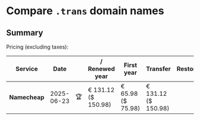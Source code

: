 # Compare `.trans` domain names

## Summary

Pricing (excluding taxes):

| Service | Date |  | / Renewed year | First year | Transfer | Restoration |
|--|--|--|--|--|--|--|
| **Namecheap** | 2025-06-23 | 🏆 | € 131.12<br>($ 150.98) | € 65.98<br>($ 75.98) | € 131.12<br>($ 150.98) |  |
